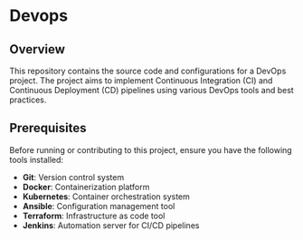 # Devops
## Overview
This repository contains the source code and configurations for a DevOps project. The project aims to implement Continuous Integration (CI) and Continuous Deployment (CD) pipelines using various DevOps tools and best practices.

## Prerequisites
Before running or contributing to this project, ensure you have the following tools installed:
- **Git**: Version control system
- **Docker**: Containerization platform
- **Kubernetes**: Container orchestration system
- **Ansible**: Configuration management tool
- **Terraform**: Infrastructure as code tool
- **Jenkins**: Automation server for CI/CD pipelines
